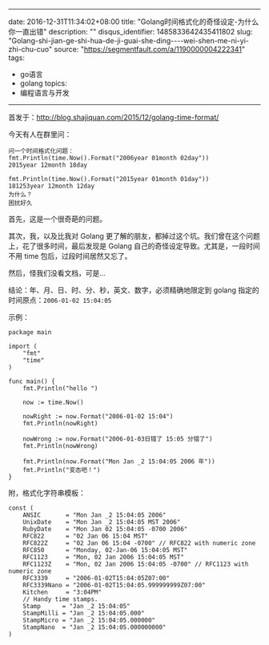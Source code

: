 
---
date: 2016-12-31T11:34:02+08:00
title: "Golang时间格式化的奇怪设定-为什么你一直出错"
description: ""
disqus_identifier: 1485833642435411802
slug: "Golang-shi-jian-ge-shi-hua-de-ji-guai-she-ding----wei-shen-me-ni-yi-zhi-chu-cuo"
source: "https://segmentfault.com/a/1190000004222341"
tags: 
- go语言 
- golang 
topics:
- 编程语言与开发
---

首发于：<http://blog.shajiquan.com/2015/12/golang-time-format/>

今天有人在群里问：

    问一个时间格式化问题：
    fmt.Println(time.Now().Format("2006year 01month 02day"))
    2015year 12month 18day

    fmt.Println(time.Now().Format("2015year 01month 01day"))
    181253year 12month 12day
    为什么？
    困扰好久

首先，这是一个很奇葩的问题。

其次，我，以及比我对 Golang
更了解的朋友，都掉过这个坑。我们曾在这个问题上，花了很多时间，最后发现是
Golang 自己的奇怪设定导致。尤其是，一段时间不用 time
包后，过段时间居然又忘了。

然后，怪我们没看文档，可是...

结论：年、月、日、时、分、秒，英文、数字，必须精确地限定到 golang
指定的时间原点：`2006-01-02 15:04:05`

示例：

    package main

    import (
        "fmt"
        "time"
    )

    func main() {
        fmt.Println("hello ")

        now := time.Now()

        nowRight := now.Format("2006-01-02 15:04")
        fmt.Println(nowRight)

        nowWrong := now.Format("2006-01-03日错了 15:05 分错了")
        fmt.Println(nowWrong)

        fmt.Println(now.Format("Mon Jan _2 15:04:05 2006 年"))
        fmt.Println("变态吧！")
    }

附，格式化字符串模板：

    const (
        ANSIC       = "Mon Jan _2 15:04:05 2006"
        UnixDate    = "Mon Jan _2 15:04:05 MST 2006"
        RubyDate    = "Mon Jan 02 15:04:05 -0700 2006"
        RFC822      = "02 Jan 06 15:04 MST"
        RFC822Z     = "02 Jan 06 15:04 -0700" // RFC822 with numeric zone
        RFC850      = "Monday, 02-Jan-06 15:04:05 MST"
        RFC1123     = "Mon, 02 Jan 2006 15:04:05 MST"
        RFC1123Z    = "Mon, 02 Jan 2006 15:04:05 -0700" // RFC1123 with numeric zone
        RFC3339     = "2006-01-02T15:04:05Z07:00"
        RFC3339Nano = "2006-01-02T15:04:05.999999999Z07:00"
        Kitchen     = "3:04PM"
        // Handy time stamps.
        Stamp      = "Jan _2 15:04:05"
        StampMilli = "Jan _2 15:04:05.000"
        StampMicro = "Jan _2 15:04:05.000000"
        StampNano  = "Jan _2 15:04:05.000000000"
    )

